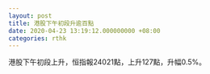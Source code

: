 ```yaml
---
layout: post
title: 港股下午初段升逾百點
date: 2020-04-23 13:19:12.000000000 +08:00
categories: rthk
---
```


港股下午初段上升，恒指報24021點，上升127點，升幅0.5%。
